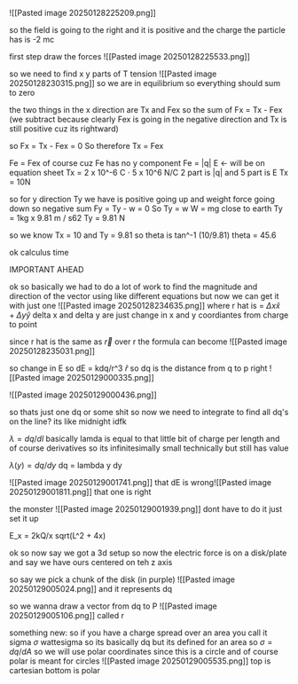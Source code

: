 ![[Pasted image 20250128225209.png]]

so the field is going to the right and it is positive and the charge the particle has is -2 mc

first step draw the forces
![[Pasted image 20250128225533.png]]

so we need to find x y parts of T tension
![[Pasted image 20250128230315.png]]
so we are in equilibrium so everything should sum to zero

the two things in the x direction are Tx and Fex
so the sum of Fx = Tx - Fex (we subtract because clearly Fex is going in the negative direction and Tx is still positive cuz its rightward)

so Fx = Tx - Fex = 0
So therefore Tx = Fex

Fe = Fex of course cuz Fe has no y component
Fe = |q| E <- will be on equation sheet
Tx = 2 x 10^-6 C $\cdot$ 5 x 10^6 N/C
2 part is |q| and 5 part is E
Tx = 10N

so for y direction
Ty we have is positive going up and weight force going down so negative
sum Fy = Ty - w = 0
So Ty = w
W = mg close to earth
Ty = 1kg x 9.81 m / s62
Ty = 9.81 N

so we know Tx = 10 and Ty = 9.81
so theta is tan^-1 (10/9.81)
theta = 45.6


ok calculus time

IMPORTANT AHEAD

ok so basically we had to do a lot of work to find the magnitude and direction of the vector using like different equations but now we can get it with just one
![[Pasted image 20250128234635.png]]
where r hat is = $\Delta x \hat{x} + \Delta y \hat{y}$
delta x and delta y are just change in x and y coordiantes from charge to point

since r hat is the same as $\vec{r}$ over r the formula can become 
![[Pasted image 20250128235031.png]]

so change in E so dE = kdq/r^3  $\hat{r}$
so dq is the distance from q to p right
![[Pasted image 20250129000335.png]]

![[Pasted image 20250129000436.png]]

so thats just one dq or some shit
so now we need to integrate to find all dq's on the line? its like midnight idfk

$\lambda = dq/dl$
basically lamda is equal to that little bit of charge per length and of course derivatives so its infinitesimally small technically but still has value

$\lambda (y) =dq/dy$
dq = lambda y dy

![[Pasted image 20250129001741.png]]
that dE is wrong![[Pasted image 20250129001811.png]]
that one is right

the monster
![[Pasted image 20250129001939.png]]
dont have to do it just set it up

E_x = 2kQ/x sqrt(L^2 + 4x)


ok so now say we got a 3d setup
so now the electric force is on a disk/plate and say we have ours centered on teh z axis

so say we pick a chunk of the disk (in purple)
![[Pasted image 20250129005024.png]]
and it represents dq

so we wanna draw a vector from dq to P
![[Pasted image 20250129005106.png]]
called r

something new:
so if you have a charge spread over an area you call it sigma
$\sigma$
wattesigma
so its basically dq but its defined for an area
so $\sigma = dq/dA$
so we will use polar coordinates since this is a circle
and of course polar is meant for circles
![[Pasted image 20250129005535.png]]
top is cartesian bottom is polar
